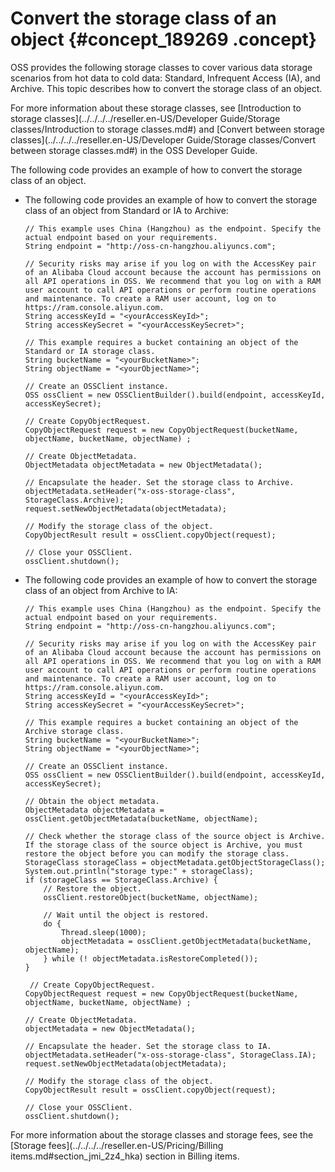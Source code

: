 # Convert the storage class of an object {#concept_189269 .concept}

OSS provides the following storage classes to cover various data storage scenarios from hot data to cold data: Standard, Infrequent Access \(IA\), and Archive. This topic describes how to convert the storage class of an object.

For more information about these storage classes, see [Introduction to storage classes](../../../../reseller.en-US/Developer Guide/Storage classes/Introduction to storage classes.md#) and [Convert between storage classes](../../../../reseller.en-US/Developer Guide/Storage classes/Convert between storage classes.md#) in the OSS Developer Guide.

The following code provides an example of how to convert the storage class of an object.

-   The following code provides an example of how to convert the storage class of an object from Standard or IA to Archive:

    ``` {#codeblock_gr3_r7s_y71}
    // This example uses China (Hangzhou) as the endpoint. Specify the actual endpoint based on your requirements.
    String endpoint = "http://oss-cn-hangzhou.aliyuncs.com";
    
    // Security risks may arise if you log on with the AccessKey pair of an Alibaba Cloud account because the account has permissions on all API operations in OSS. We recommend that you log on with a RAM user account to call API operations or perform routine operations and maintenance. To create a RAM user account, log on to https://ram.console.aliyun.com.
    String accessKeyId = "<yourAccessKeyId>";
    String accessKeySecret = "<yourAccessKeySecret>";
    
    // This example requires a bucket containing an object of the Standard or IA storage class.
    String bucketName = "<yourBucketName>";
    String objectName = "<yourObjectName>";
    
    // Create an OSSClient instance.
    OSS ossClient = new OSSClientBuilder().build(endpoint, accessKeyId, accessKeySecret);
    
    // Create CopyObjectRequest.
    CopyObjectRequest request = new CopyObjectRequest(bucketName, objectName, bucketName, objectName) ;
    
    // Create ObjectMetadata.
    ObjectMetadata objectMetadata = new ObjectMetadata();
    
    // Encapsulate the header. Set the storage class to Archive.
    objectMetadata.setHeader("x-oss-storage-class", StorageClass.Archive);
    request.setNewObjectMetadata(objectMetadata);
    
    // Modify the storage class of the object.
    CopyObjectResult result = ossClient.copyObject(request);
    
    // Close your OSSClient.
    ossClient.shutdown();
    ```

-   The following code provides an example of how to convert the storage class of an object from Archive to IA:

    ``` {#codeblock_4lo_gru_bl2}
    // This example uses China (Hangzhou) as the endpoint. Specify the actual endpoint based on your requirements.
    String endpoint = "http://oss-cn-hangzhou.aliyuncs.com";
    
    // Security risks may arise if you log on with the AccessKey pair of an Alibaba Cloud account because the account has permissions on all API operations in OSS. We recommend that you log on with a RAM user account to call API operations or perform routine operations and maintenance. To create a RAM user account, log on to https://ram.console.aliyun.com.
    String accessKeyId = "<yourAccessKeyId>";
    String accessKeySecret = "<yourAccessKeySecret>";
    
    // This example requires a bucket containing an object of the Archive storage class.
    String bucketName = "<yourBucketName>";
    String objectName = "<yourObjectName>";
    
    // Create an OSSClient instance.
    OSS ossClient = new OSSClientBuilder().build(endpoint, accessKeyId, accessKeySecret);
    
    // Obtain the object metadata.
    ObjectMetadata objectMetadata = ossClient.getObjectMetadata(bucketName, objectName);
    
    // Check whether the storage class of the source object is Archive. If the storage class of the source object is Archive, you must restore the object before you can modify the storage class.
    StorageClass storageClass = objectMetadata.getObjectStorageClass();
    System.out.println("storage type:" + storageClass);
    if (storageClass == StorageClass.Archive) {
        // Restore the object.
        ossClient.restoreObject(bucketName, objectName);
    
        // Wait until the object is restored.
        do {
            Thread.sleep(1000);
            objectMetadata = ossClient.getObjectMetadata(bucketName, objectName);  
        } while (! objectMetadata.isRestoreCompleted());
    }
    
     // Create CopyObjectRequest.
    CopyObjectRequest request = new CopyObjectRequest(bucketName, objectName, bucketName, objectName) ;
    
    // Create ObjectMetadata.
    objectMetadata = new ObjectMetadata();
    
    // Encapsulate the header. Set the storage class to IA.
    objectMetadata.setHeader("x-oss-storage-class", StorageClass.IA);
    request.setNewObjectMetadata(objectMetadata);
    
    // Modify the storage class of the object.
    CopyObjectResult result = ossClient.copyObject(request);
    
    // Close your OSSClient.
    ossClient.shutdown();
    ```


For more information about the storage classes and storage fees, see the [Storage fees](../../../../reseller.en-US/Pricing/Billing items.md#section_jmi_2z4_hka) section in Billing items.

